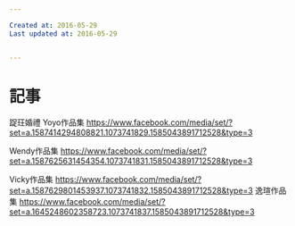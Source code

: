 ```yaml
---

Created at: 2016-05-29
Last updated at: 2016-05-29


---
```


# 記事


踀玨婚禮
Yoyo作品集
https://www.facebook.com/media/set/?set=a.1587414294808821.1073741829.1585043891712528&type=3

Wendy作品集
https://www.facebook.com/media/set/?set=a.1587625631454354.1073741831.1585043891712528&type=3

Vicky作品集
https://www.facebook.com/media/set/?set=a.1587629801453937.1073741832.1585043891712528&type=3
逸瑄作品集
https://www.facebook.com/media/set/?set=a.1645248602358723.1073741837.1585043891712528&type=3

